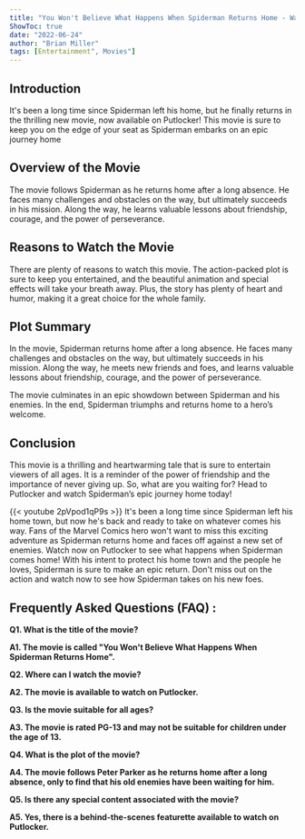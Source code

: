 ```yaml
---
title: "You Won't Believe What Happens When Spiderman Returns Home - Watch Now on Putlocker!"
ShowToc: true 
date: "2022-06-24"
author: "Brian Miller" 
tags: [Entertainment", Movies"]
---
```

## Introduction

It's been a long time since Spiderman left his home, but he finally returns in the thrilling new movie, now available on Putlocker! This movie is sure to keep you on the edge of your seat as Spiderman embarks on an epic journey home 

## Overview of the Movie

The movie follows Spiderman as he returns home after a long absence. He faces many challenges and obstacles on the way, but ultimately succeeds in his mission. Along the way, he learns valuable lessons about friendship, courage, and the power of perseverance. 

## Reasons to Watch the Movie

There are plenty of reasons to watch this movie. The action-packed plot is sure to keep you entertained, and the beautiful animation and special effects will take your breath away. Plus, the story has plenty of heart and humor, making it a great choice for the whole family. 

## Plot Summary

In the movie, Spiderman returns home after a long absence. He faces many challenges and obstacles on the way, but ultimately succeeds in his mission. Along the way, he meets new friends and foes, and learns valuable lessons about friendship, courage, and the power of perseverance. 

The movie culminates in an epic showdown between Spiderman and his enemies. In the end, Spiderman triumphs and returns home to a hero’s welcome. 

## Conclusion

This movie is a thrilling and heartwarming tale that is sure to entertain viewers of all ages. It is a reminder of the power of friendship and the importance of never giving up. So, what are you waiting for? Head to Putlocker and watch Spiderman’s epic journey home today!

{{< youtube 2pVpod1qP9s >}} 
It's been a long time since Spiderman left his home town, but now he's back and ready to take on whatever comes his way. Fans of the Marvel Comics hero won't want to miss this exciting adventure as Spiderman returns home and faces off against a new set of enemies. Watch now on Putlocker to see what happens when Spiderman comes home! With his intent to protect his home town and the people he loves, Spiderman is sure to make an epic return. Don't miss out on the action and watch now to see how Spiderman takes on his new foes.

## Frequently Asked Questions (FAQ) :
**Q1. What is the title of the movie?**

**A1. The movie is called "You Won't Believe What Happens When Spiderman Returns Home".**

**Q2. Where can I watch the movie?**

**A2. The movie is available to watch on Putlocker.**

**Q3. Is the movie suitable for all ages?**

**A3. The movie is rated PG-13 and may not be suitable for children under the age of 13.**

**Q4. What is the plot of the movie?**

**A4. The movie follows Peter Parker as he returns home after a long absence, only to find that his old enemies have been waiting for him.**

**Q5. Is there any special content associated with the movie?**

**A5. Yes, there is a behind-the-scenes featurette available to watch on Putlocker.**



